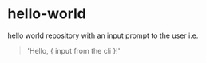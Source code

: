 # hello-world
hello world repository with an input prompt to the user i.e.
> 'Hello, { input from the cli }!'
